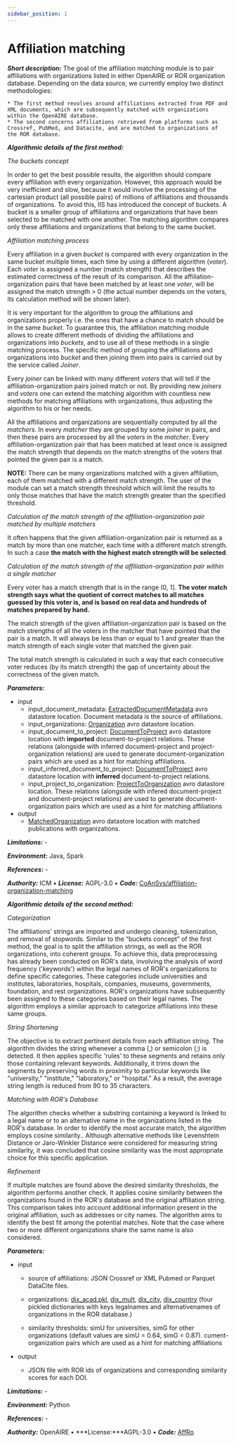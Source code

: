 ```yaml
---
sidebar_position: 1
---
```


# Affiliation matching

***Short description:***  The goal of the affiliation matching module is to pair affiliations with organizations listed in either OpenAIRE or ROR organization database. 
Depending on the data source, we currently employ two distinct methodologies:

	* The first method revolves around affiliations extracted from PDF and XML documents, which are subsequently matched with organizations within the OpenAIRE database.
	* The second concerns affiliations retrieved from platforms such as Crossref, PubMed, and Datacite, and are matched to organizations of the ROR database. 


***Algorithmic details of the first method:***

*The buckets concept*

In order to get the best possible results, the algorithm should compare every affiliation with every organization. However, this approach would be very inefficient and slow, because it would involve the processing of the cartesian product (all possible pairs) of millions of affiliations and thousands of organizations. To avoid this, IIS has introduced the concept of buckets. A bucket is a smaller group of affiliations and organizations that have been selected to be matched with one another. The matching algorithm compares only these affiliations and organizations that belong to the same bucket.

*Affiliation matching process*

Every affiliation in a given *bucket* is compared with every organization in the same bucket multiple times, each time by using a different algorithm (*voter*). Each *voter* is assigned a number (match strength) that describes the estimated correctness of the result of its comparison. All the affiliation-organization pairs that have been matched by at least one *voter*, will be assigned the match strength > 0 (the actual number depends on the voters, its calculation method will be shown later).

It is very important for the algorithm to group the affiliations and organizations properly i.e. the ones that have a chance to match should be in the same *bucket*. To guarantee this, the affiliation matching module allows to create different methods of dividing the affiliations and organizations into *buckets*, and to use all of these methods in a single matching process. The specific method of grouping the affiliations and organizations into *bucket* and then joining them into pairs is carried out by the service called *Joiner*.

Every *joiner* can be linked with many different *voters* that will tell if the affiliation-organization pairs joined match or not. By providing new *joiners* and *voters* one can extend the matching algorithm with countless new methods for matching affiliations with organizations, thus adjusting the algorithm to his or her needs.

All the affiliations and organizations are sequentially computed by all the *matchers*. In every *matcher* they are grouped by some *joiner* in pairs, and then these pairs are processed by all the *voters* in the *matcher*. Every affiliation-organization pair that has been matched at least once is assigned the match strength that depends on the match strengths of the *voters* that pointed the given pair is a match. 

**NOTE:** There can be many organizations matched with a given affiliation, each of them matched with a different match strength. The user of the module can set a match strength threshold which will limit the results to only those matches that have the match strength greater than the specified threshold.

*Calculation of the match strength of the affiliation-organization pair matched by multiple matchers*

It often happens that the given affiliation-organization pair is returned as a match by more than one matcher, each time with a different match strength. In such a case **the match with the highest match strength will be selected**.

*Calculation of the match strength of the affiliation-organization pair within a single matcher*

Every voter has a match strength that is in the range (0, 1]. **The voter match strength says what the quotient of correct matches to all matches guessed by this voter is, and is based on real data and hundreds of matches prepared by hand.**

The match strength of the given affiliation-organization pair is based on the match strengths of all the voters in the matcher that have pointed that the pair is a match. It will always be less than or equal to 1 and greater than the match strength of each single voter that matched the given pair.

The total match strength is calculated in such a way that each consecutive voter reduces (by its match strength) the gap of uncertainty about the correctness of the given match.

***Parameters:***

* input
	* input_document_metadata: [ExtractedDocumentMetadata](https://github.com/openaire/iis/blob/master/iis-schemas/src/main/avro/eu/dnetlib/iis/metadataextraction/ExtractedDocumentMetadata.avdl) avro datastore location. Document metadata is the source of affiliations.
	* input_organizations: [Organization](https://github.com/openaire/iis/blob/master/iis-schemas/src/main/avro/eu/dnetlib/iis/importer/Organization.avdl) avro datastore location. 
 	* input_document_to_project: [DocumentToProject](https://github.com/openaire/iis/blob/master/iis-schemas/src/main/avro/eu/dnetlib/iis/importer/DocumentToProject.avdl) avro datastore location with **imported** document-to-project relations. These relations (alongside with inferred document-project and project-organization relations) are used to generate document-organization pairs which are used as a hint for matching affiliations.
	* input_inferred_document_to_project: [DocumentToProject](https://github.com/openaire/iis/blob/master/iis-schemas/src/main/avro/eu/dnetlib/iis/referenceextraction/project/DocumentToProject.avdl) avro datastore location with **inferred** document-to-project relations. 
 	* input_project_to_organization: [ProjectToOrganization](https://github.com/openaire/iis/blob/master/iis-schemas/src/main/avro/eu/dnetlib/iis/importer/ProjectToOrganization.avdl) avro datastore location. These relations (alongside with infered document-project and document-project relations) are used to generate document-organization pairs which are used as a hint for matching affiliations
* output
	* [MatchedOrganization](https://github.com/openaire/iis/blob/master/iis-wf/iis-wf-affmatching/src/main/resources/eu/dnetlib/iis/wf/affmatching/model/MatchedOrganization.avdl) avro datastore location with matched publications with organizations.

***Limitations:*** -

***Environment:*** 
Java, Spark

***References:*** -

***Authority:*** ICM &bull; ***License:*** AGPL-3.0 &bull; ***Code:*** [CoAnSys/affiliation-organization-matching](https://github.com/CeON/CoAnSys/tree/master/affiliation-organization-matching)


***Algorithmic details of the second method:***

*Categorization*

The affiliations' strings are imported and undergo cleaning, tokenization, and removal of stopwords. Similar to the “buckets concept”  of the first method, the goal is to split the affiliation strings, as well as the ROR organizations, into coherent groups. To achieve this, data preprocessing has already been conducted on ROR's data, involving the analysis of word frequency ('keywords') within the legal names of ROR's organizations to define specific categories. These categories include universities and institutes, laboratories, hospitals, companies, museums, governments, foundation, and rest organizations. ROR's organizations have subsequently been assigned to these categories based on their legal names. The algorithm employs a similar approach to categorize affiliations into these same groups.

*String Shortening*

The objective is to extract pertinent details from each affiliation string. The algorithm divides the string whenever a comma (,) or semicolon (;) is detected. It then applies specific 'rules' to these segments and retains only those containing relevant keywords. Additionally, it trims down the segments by preserving words in proximity to particular keywords like "university," "institute," "laboratory," or "hospital." As a result, the average string length is reduced from 90 to 35 characters.

*Matching with ROR's Database*

The algorithm checks whether a substring containing a keyword is linked to a legal name or to an alternative name in the organizations listed in the ROR's database. In order to identify the most accurate match, the algorithm employs cosine similarity.. Although alternative methods like Levenshtein Distance or Jaro-Winkler Distance were considered for measuring string similarity, it was concluded that cosine similarity was the most appropriate choice for this specific application.

*Refinement*

If multiple matches are found above the desired similarity thresholds, the algorithm performs another check. It applies cosine similarity between the organizations found in the ROR's database and the original affiliation string. This comparison takes into account additional information present in the original affiliation, such as addresses or city names. The algorithm aims to identify the best fit among the potential matches. Note that the case where two or more different organizations share the same name is also considered.

***Parameters:***

* input
	* source of affiliations: JSON Crossref or XML Pubmed or Parquet DataCite files.

	* organizations: [dix_acad.pkl](https://github.com/openaire/affro/blob/main/dictionaries/dix_acad.pkl), [dix_mult](https://github.com/openaire/affro/blob/main/dictionaries/dix_mult.pkl), [dix_city](https://github.com/openaire/affro/blob/main/dictionaries/dix_city.pkl), [dix_country](https://github.com/openaire/affro/blob/main/dictionaries/dix_country.pkl)  (four pickled dictionaries with keys legalnames and alternativenames of organizations in the ROR database.)

	* similarity thresholds: simU for universities, simG for other organizations (default values are simU = 0.64, simG = 0.87).
    cument-organization pairs which are used as a hint for matching affiliations
    
* output
	* JSON file with ROR ids of organizations and corresponding similarity scores for each DOI.  
    
    
***Limitations:*** -

***Environment:*** 
Python

***References:*** -

***Authority:*** OpenAIRE &bull; ***License:***AGPL-3.0   &bull; ***Code:*** [AffRo](https://github.com/mkallipo/affiliation-matching)



